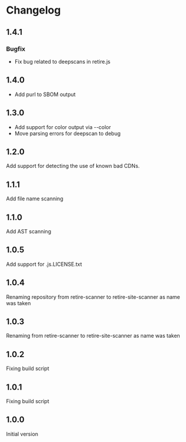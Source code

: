 # Changelog

## 1.4.1

### Bugfix 

* Fix bug related to deepscans in retire.js

## 1.4.0

* Add purl to SBOM output

## 1.3.0

* Add support for color output via --color
* Move parsing errors for deepscan to debug

## 1.2.0

Add support for detecting the use of known bad CDNs.

## 1.1.1

Add file name scanning

## 1.1.0

Add AST scanning

## 1.0.5

Add support for .js.LICENSE.txt 

## 1.0.4

Renaming repository from retire-scanner to retire-site-scanner as name was taken


## 1.0.3

Renaming from retire-scanner to retire-site-scanner as name was taken

## 1.0.2

Fixing build script

## 1.0.1

Fixing build script

## 1.0.0

Initial version
